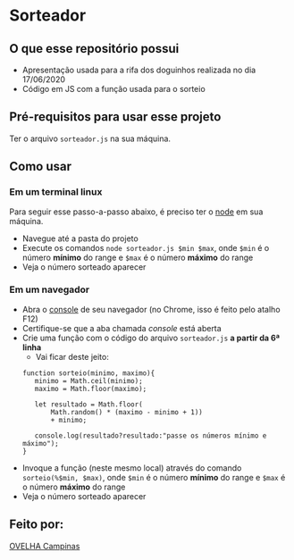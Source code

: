 # Sorteador

## O que esse repositório possui
- Apresentação usada para a rifa dos doguinhos realizada no dia 17/06/2020
- Código em JS com a função usada para o sorteio

## Pré-requisitos para usar esse projeto
Ter o arquivo `sorteador.js` na sua máquina.

## Como usar

### Em um terminal linux
Para seguir esse passo-a-passo abaixo, é preciso ter o [node](https://nodejs.org/en/) em sua máquina.
- Navegue até a pasta do projeto
- Execute os comandos `node sorteador.js $min $max`, onde `$min` é o número **mínimo** do range e `$max` é o número **máximo** do range 
- Veja o número sorteado aparecer

### Em um navegador 
- Abra o [console](https://developers.google.com/web/tools/chrome-devtools/console?hl=pt-br) de seu navegador (no Chrome, isso é feito pelo atalho F12)
- Certifique-se que a aba chamada *console* está aberta
- Crie uma função com o código do arquivo `sorteador.js` **a partir da 6ª linha**
  - Vai ficar deste jeito:
   ```
   function sorteio(minimo, maximo){
      minimo = Math.ceil(minimo);
      maximo = Math.floor(maximo);

      let resultado = Math.floor(
          Math.random() * (maximo - minimo + 1)) 
          + minimo;

      console.log(resultado?resultado:"passe os números mínimo e máximo");
   }
   ```
- Invoque a função (neste mesmo local) através do comando `sorteio(%$min, $max)`, onde `$min` é o número **mínimo** do range e `$max` é o número **máximo** do range 
- Veja o número sorteado aparecer

## Feito por:
[OVELHA Campinas](http://instagram.com/ovelhacps)

